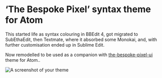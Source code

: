 # ‘The Bespoke Pixel’ syntax theme for Atom

This started life as syntax colouring in BBEdit 4, got migrated to SubEthaEdit, then Textmate, where it absorbed some Monokai, and, with further customisation ended up in Sublime Edit.

Now remodelled to be used as a companion with [the-bespoke-pixel-ui](MarkGriffiths/the-bespoke-pixel-ui) theme for Atom..

![A screenshot of your theme](https://f.cloud.github.com/assets/69169/2289498/4c3cb0ec-a009-11e3-8dbd-077ee11741e5.gif)
